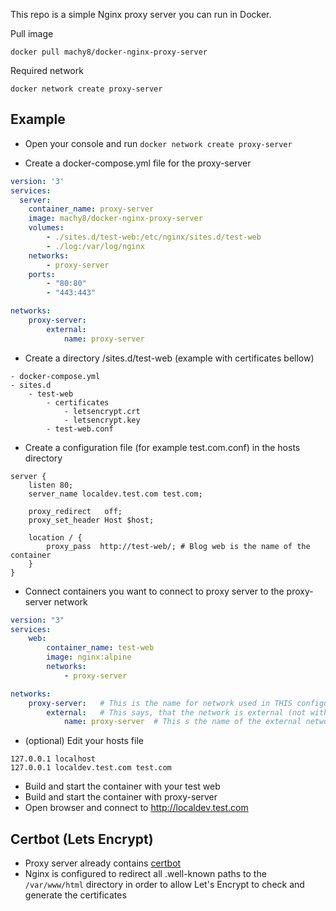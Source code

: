 This repo is a simple Nginx proxy server you can run in Docker.

Pull image
````
docker pull machy8/docker-nginx-proxy-server
````

Required network
````
docker network create proxy-server
````

## Example 
- Open your console and run `docker network create proxy-server`

- Create a docker-compose.yml file for the proxy-server
````yaml
version: '3'
services:
  server:
    container_name: proxy-server
    image: machy8/docker-nginx-proxy-server
    volumes:
        - ./sites.d/test-web:/etc/nginx/sites.d/test-web
        - ./log:/var/log/nginx
    networks:
        - proxy-server
    ports:
        - "80:80"
        - "443:443"

networks:
    proxy-server:
        external:
            name: proxy-server
````

- Create a directory /sites.d/test-web (example with certificates bellow)
````
- docker-compose.yml
- sites.d
    - test-web
        - certificates
            - letsencrypt.crt
            - letsencrypt.key
        - test-web.conf
````

- Create a configuration file (for example test.com.conf) in the hosts directory
````nginx
server {
    listen 80;
    server_name localdev.test.com test.com;
    
    proxy_redirect   off;
    proxy_set_header Host $host;
    
    location / {
        proxy_pass  http://test-web/; # Blog web is the name of the container
    }
}
````

- Connect containers you want to connect to proxy server to the proxy-server network
````yaml
version: "3"
services:
    web:
        container_name: test-web
        image: nginx:alpine
        networks:
            - proxy-server

networks:
    proxy-server:   # This is the name for network used in THIS configuration file
        external:   # This says, that the network is external (not within this docker-compose.yml)
            name: proxy-server  # This s the name of the external network
````

- (optional) Edit your hosts file
````
127.0.0.1 localhost
127.0.0.1 localdev.test.com test.com
````
- Build and start the container with your test web
- Build and start the container with proxy-server
- Open browser and connect to http://localdev.test.com

## Certbot (Lets Encrypt)
- Proxy server already contains [certbot](https://certbot.eff.org/)
- Nginx is configured to redirect all .well-known paths to the `/var/www/html` directory in order to allow Let's Encrypt to check and generate the certificates

